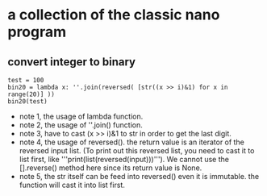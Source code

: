 # a collection of the classic nano program

## convert integer to binary
```
test = 100
bin20 = lambda x: ''.join(reversed( [str((x >> i)&1) for x in range(20)] ))
bin20(test)
``` 
*  note 1, the usage of lambda function.
*  note 2, the usage of ''.join() function.
*  note 3, have to cast (x >> i)&1 to str in order to get the last digit.
*  note 4, the usage of reversed(). the return value is an iterator of the reversed input list. (To print out this reversed list, you need to cast it to list first, like '''print(list(reversed(input)))'''). We cannot use the [].reverse() method here since its return value is None. 
*  note 5, the str itself can be feed into reversed() even it is immutable. the function will cast it into list first.
